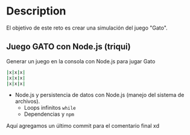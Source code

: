 # Description

El objetivo de este reto es crear una simulación del juego "Gato". 

## Juego GATO con Node.js (triqui)

Generar un juego en la consola con Node.js para jugar Gato

```bash
|x|x|x|
|x|x|x|
|x|x|x|
```

- Node.js y persistencia de datos con Node.js (manejo del sistema de archivos).
    - Loops infinitos `while`
    - Dependencias y `npm`


Aquí agregamos un último commit para el comentario final xd